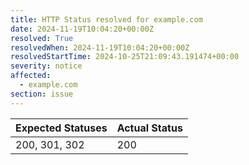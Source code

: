 ```yaml
---
title: HTTP Status resolved for example.com
date: 2024-11-19T10:04:20+00:00Z
resolved: True
resolvedWhen: 2024-11-19T10:04:20+00:00Z
resolvedStartTime: 2024-10-25T21:09:43.191474+00:00
severity: notice
affected:
  - example.com
section: issue
---
```


| Expected Statuses | Actual Status  |
|-------------------|----------------|
| 200, 301, 302 | 200 |
